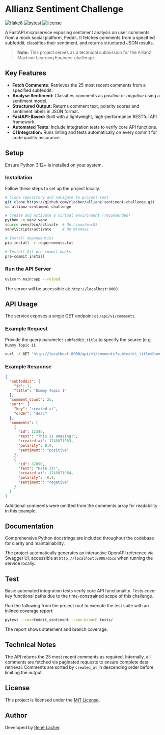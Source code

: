# Allianz Sentiment Challenge

<!-- Badges -->
[![flake8](https://img.shields.io/github/actions/workflow/status/rlacher/allianz-sentiment-challenge/lint.yml?label=flake8&style=flat)](https://github.com/rlacher/allianz-sentiment-challenge/actions/workflows/lint.yml)
[![pytest](https://img.shields.io/github/actions/workflow/status/rlacher/allianz-sentiment-challenge/test.yml?label=pytest&style=flat)](https://github.com/rlacher/allianz-sentiment-challenge/actions/workflows/test.yml)
[![license](https://img.shields.io/badge/license-MIT-lightgrey.svg)](https://spdx.org/licenses/MIT.html)

A FastAPI microservice exposing sentiment analysis on user comments from a mock social platform, Feddit. It fetches comments from a specified subfeddit, classifies their sentiment, and returns structured JSON results.

> **Note:** This project serves as a technical submission for the Allianz Machine Learning Engineer challenge.

## Key Features

- **Fetch Comments:** Retrieves the 25 most recent comments from a specified subfeddit.
- **Analyse Sentiment:** Classifies comments as *positive* or *negative* using a sentiment model.
- **Structured Output:** Returns comment text, polarity scores and sentiment labels in JSON format.
- **FastAPI-Based:** Built with a lightweight, high-performance RESTful API framework.
- **Automated Tests:** Include integration tests to verify core API functions.
- **CI Integration:** Runs linting and tests automatically on every commit for code quality assurance.

## Setup

Ensure Python 3.12+ is installed on your system.

### Installation

Follow these steps to set up the project locally.

```bash
# Clone repository and navigate to project root
git clone https://github.com/rlacher/allianz-sentiment-challenge.git
cd allianz-sentiment-challenge

# Create and activate a virtual environment (recommended)
python -m venv venv
source venv/bin/activate  # On Linux/macOS
venv\Scripts\activate     # On Windows

# Install dependencies
pip install -r requirements.txt

# Install Git pre-commit hooks
pre-commit install
```

### Run the API Server

```bash
uvicorn main:app --reload
```

The server will be accessible at: `http://localhost:8000`.

## API Usage

The service exposes a single GET endpoint at `/api/v1/comments`.

### Example Request

Provide the query parameter `subfeddit_title` to specify the source (e.g. `Dummy Topic 1`).

```bash
curl -X GET "http://localhost:8000/api/v1/comments?subfeddit_title=Dummy%20Topic%201"
```

### Example Response

```json
{
  "subfeddit": {
    "id": 1,
    "title": "Dummy Topic 1"
  },
  "comment_count": 25,
  "sort": {
    "key": "created_at",
    "order": "desc"
  },
  "comments": [
    {
      "id": 12345,
      "text": "This is amazing!",
      "created_at": 1748871983,
      "polarity": 0.9,
      "sentiment": "positive"
    },
    {
      "id": 67890,
      "text": "Hate it!",
      "created_at": 1748871984,
      "polarity": -0.8,
      "sentiment": "negative"
    }
  ]
}
```

Additional comments were omitted from the comments array for readability in this example.

## Documentation

Comprehensive Python docstrings are included throughout the codebase for clarity and maintainability.

The project automatically generates an interactive OpenAPI reference via Swagger UI, accessible at ```http://localhost:8000/docs``` when running the service locally.

## Test

Basic automated integration tests verify core API functionality.
Tests cover key functional paths due to the time-constrained scope of this challenge.

Run the following from the project root to execute the test suite with an inlined coverage report:

```bash
pytest --cov=feddit_sentiment --cov-branch tests/
```

The report shows statement and branch coverage.

## Technical Notes

The API returns the 25 most recent comments as required.
Internally, all comments are fetched via paginated requests to ensure complete data retrieval.
Comments are sorted by `created_at` in descending order before limiting the output.

## License

This project is licensed under the [MIT License](LICENSE).

## Author

Developed by [René Lacher](https://github.com/rlacher).
